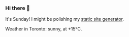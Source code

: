 ### Hi there :wave:

It's Sunday! I might be polishing my [static site generator](https://github.com/bewuethr/pandoc-bash-blog).

Weather in Toronto: sunny, at +15°C.
